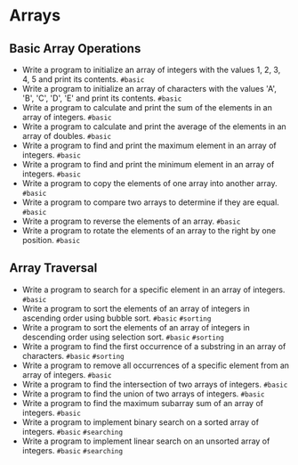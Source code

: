 # Arrays
## Basic Array Operations
- Write a program to initialize an array of integers with the values 1, 2, 3, 4, 5 and print its contents. `#basic`
- Write a program to initialize an array of characters with the values 'A', 'B', 'C', 'D', 'E' and print its contents. `#basic`
- Write a program to calculate and print the sum of the elements in an array of integers. `#basic`
- Write a program to calculate and print the average of the elements in an array of doubles. `#basic`
- Write a program to find and print the maximum element in an array of integers. `#basic`
- Write a program to find and print the minimum element in an array of integers. `#basic`
- Write a program to copy the elements of one array into another array. `#basic`
- Write a program to compare two arrays to determine if they are equal. `#basic`
- Write a program to reverse the elements of an array. `#basic`
- Write a program to rotate the elements of an array to the right by one position. `#basic`

## Array Traversal 
- Write a program to search for a specific element in an array of integers. `#basic`
- Write a program to sort the elements of an array of integers in ascending order using bubble sort. `#basic` `#sorting`
- Write a program to sort the elements of an array of integers in descending order using selection sort. `#basic` `#sorting`
- Write a program to find the first occurrence of a substring in an array of characters. `#basic` `#sorting`
- Write a program to remove all occurrences of a specific element from an array of integers. `#basic`
- Write a program to find the intersection of two arrays of integers. `#basic`
- Write a program to find the union of two arrays of integers. `#basic`
- Write a program to find the maximum subarray sum of an array of integers. `#basic`
- Write a program to implement binary search on a sorted array of integers. `#basic` `#searching`
- Write a program to implement linear search on an unsorted array of integers. `#basic` `#searching`
